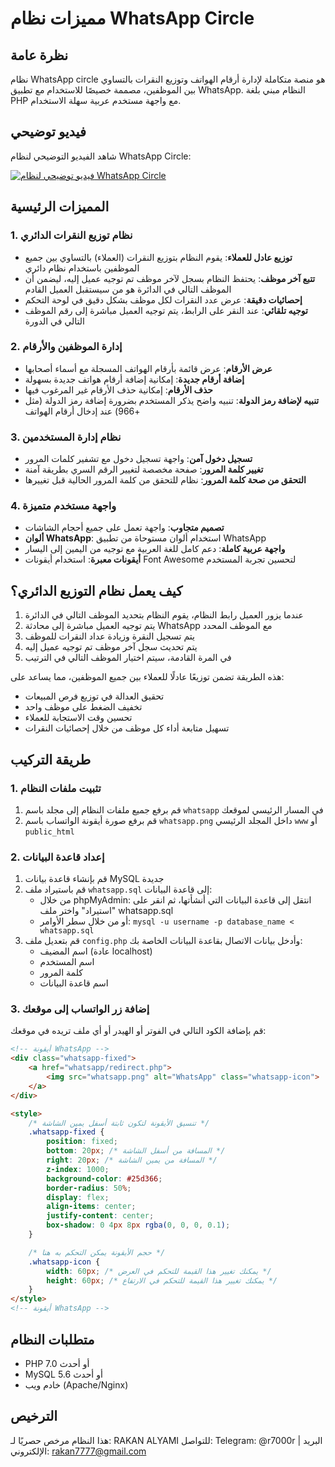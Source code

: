# مميزات نظام WhatsApp Circle

## نظرة عامة
نظام WhatsApp circle هو منصة متكاملة لإدارة أرقام الهواتف وتوزيع النقرات بالتساوي بين الموظفين، مصممة خصيصًا للاستخدام مع تطبيق WhatsApp. النظام مبني بلغة PHP مع واجهة مستخدم عربية سهلة الاستخدام.

## فيديو توضيحي
شاهد الفيديو التوضيحي لنظام WhatsApp Circle:

[![فيديو توضيحي لنظام WhatsApp Circle](https://img.youtube.com/vi/A5dQoXAtHvM/0.jpg)](https://www.youtube.com/watch?v=A5dQoXAtHvM)


## المميزات الرئيسية

### 1. نظام توزيع النقرات الدائري
- **توزيع عادل للعملاء**: يقوم النظام بتوزيع النقرات (العملاء) بالتساوي بين جميع الموظفين باستخدام نظام دائري
- **تتبع آخر موظف**: يحتفظ النظام بسجل لآخر موظف تم توجيه عميل إليه، ليضمن أن الموظف التالي في الدائرة هو من سيستقبل العميل القادم
- **إحصائيات دقيقة**: عرض عدد النقرات لكل موظف بشكل دقيق في لوحة التحكم
- **توجيه تلقائي**: عند النقر على الرابط، يتم توجيه العميل مباشرة إلى رقم الموظف التالي في الدورة

### 2. إدارة الموظفين والأرقام
- **عرض الأرقام**: عرض قائمة بأرقام الهواتف المسجلة مع أسماء أصحابها
- **إضافة أرقام جديدة**: إمكانية إضافة أرقام هواتف جديدة بسهولة
- **حذف الأرقام**: إمكانية حذف الأرقام غير المرغوب فيها
- **تنبيه لإضافة رمز الدولة**: تنبيه واضح يذكر المستخدم بضرورة إضافة رمز الدولة (مثل +966) عند إدخال أرقام الهواتف

### 3. نظام إدارة المستخدمين
- **تسجيل دخول آمن**: واجهة تسجيل دخول مع تشفير كلمات المرور
- **تغيير كلمة المرور**: صفحة مخصصة لتغيير الرقم السري بطريقة آمنة
- **التحقق من صحة كلمة المرور**: نظام للتحقق من كلمة المرور الحالية قبل تغييرها

### 4. واجهة مستخدم متميزة
- **تصميم متجاوب**: واجهة تعمل على جميع أحجام الشاشات
- **ألوان WhatsApp**: استخدام ألوان مستوحاة من تطبيق WhatsApp
- **واجهة عربية كاملة**: دعم كامل للغة العربية مع توجيه من اليمين إلى اليسار
- **أيقونات معبرة**: استخدام أيقونات Font Awesome لتحسين تجربة المستخدم

## كيف يعمل نظام التوزيع الدائري؟

1. عندما يزور العميل رابط النظام، يقوم النظام بتحديد الموظف التالي في الدائرة
2. يتم توجيه العميل مباشرة إلى محادثة WhatsApp مع الموظف المحدد
3. يتم تسجيل النقرة وزيادة عداد النقرات للموظف
4. يتم تحديث سجل آخر موظف تم توجيه عميل إليه
5. في المرة القادمة، سيتم اختيار الموظف التالي في الترتيب

هذه الطريقة تضمن توزيعًا عادلًا للعملاء بين جميع الموظفين، مما يساعد على:
- تحقيق العدالة في توزيع فرص المبيعات
- تخفيف الضغط على موظف واحد
- تحسين وقت الاستجابة للعملاء
- تسهيل متابعة أداء كل موظف من خلال إحصائيات النقرات

## طريقة التركيب

### 1. تثبيت ملفات النظام
1. قم برفع جميع ملفات النظام إلى مجلد باسم `whatsapp` في المسار الرئيسي لموقعك
2. قم برفع صورة أيقونة الواتساب باسم `whatsapp.png` داخل المجلد الرئيسي `www` أو `public_html`

### 2. إعداد قاعدة البيانات
1. قم بإنشاء قاعدة بيانات MySQL جديدة
2. قم باستيراد ملف `whatsapp.sql` إلى قاعدة البيانات:
   - من خلال phpMyAdmin: انتقل إلى قاعدة البيانات التي أنشأتها، ثم انقر على "استيراد" واختر ملف whatsapp.sql
   - أو من خلال سطر الأوامر: `mysql -u username -p database_name < whatsapp.sql`
3. قم بتعديل ملف `config.php` وأدخل بيانات الاتصال بقاعدة البيانات الخاصة بك:
   - اسم المضيف (عادة localhost)
   - اسم المستخدم
   - كلمة المرور
   - اسم قاعدة البيانات

### 3. إضافة زر الواتساب إلى موقعك
قم بإضافة الكود التالي في الفوتر أو الهيدر أو أي ملف تريده في موقعك:

```html
<!-- أيقونة WhatsApp -->
<div class="whatsapp-fixed">
    <a href="whatsapp/redirect.php">
        <img src="whatsapp.png" alt="WhatsApp" class="whatsapp-icon">
    </a>
</div>

<style>
    /* تنسيق الأيقونة لتكون ثابتة أسفل يمين الشاشة */
    .whatsapp-fixed {
        position: fixed;
        bottom: 20px; /* المسافة من أسفل الشاشة */
        right: 20px; /* المسافة من يمين الشاشة */
        z-index: 1000;
        background-color: #25d366;
        border-radius: 50%;
        display: flex;
        align-items: center;
        justify-content: center;
        box-shadow: 0 4px 8px rgba(0, 0, 0, 0.1);
    }

    /* حجم الأيقونة يمكن التحكم به هنا */
    .whatsapp-icon {
        width: 60px; /* يمكنك تغيير هذا القيمة للتحكم في العرض */
        height: 60px; /* يمكنك تغيير هذا القيمة للتحكم في الارتفاع */
    }
</style>
<!-- أيقونة WhatsApp -->
```
## متطلبات النظام
- PHP 7.0 أو أحدث
- MySQL 5.6 أو أحدث
- خادم ويب (Apache/Nginx)

## الترخيص
هذا النظام مرخص حصريًا لـ: RAKAN ALYAMI
للتواصل: Telegram: @r7000r | البريد الإلكتروني: rakan7777@gmail.com
